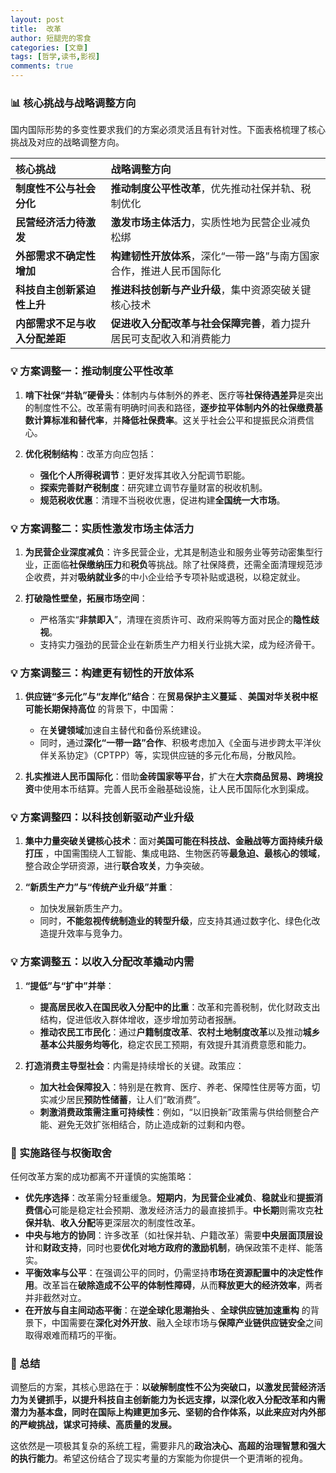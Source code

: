 ```yaml
---
layout: post
title:  改革
author: 短腿兜的零食
categories: [文章]
tags: [哲学,读书,影视]
comments: true
---
```



### 📊 核心挑战与战略调整方向

国内国际形势的多变性要求我们的方案必须灵活且有针对性。下面表格梳理了核心挑战及对应的战略调整方向。


| 核心挑战                                       | 战略调整方向                                   |
| :--------------------------------------------- | :--------------------------------------------- |
| **制度性不公与社会分化**  | **推动制度公平性改革**，优先推动社保并轨、税制优化             |
| **民营经济活力待激发**                        | **激发市场主体活力**，实质性地为民营企业减负松绑             |
| **外部需求不确定性增加**      | **构建韧性开放体系**，深化“一带一路”与南方国家合作，推进人民币国际化 |
| **科技自主创新紧迫性上升**                      | **推进科技创新与产业升级**，集中资源突破关键核心技术           |
| **内部需求不足与收入分配差距**          | **促进收入分配改革与社会保障完善**，着力提升居民可支配收入和消费能力 |

### 💡 方案调整一：推动制度公平性改革

1.  **啃下社保“并轨”硬骨头**：体制内与体制外的养老、医疗等**社保待遇差异**是突出的制度性不公。改革需有明确时间表和路径，**逐步拉平体制内外的社保缴费基数计算标准和替代率**，并**降低社保费率**。这关乎社会公平和提振民众消费信心。

2.  **优化税制结构**：改革方向应包括：
    *   **强化个人所得税调节**：更好发挥其收入分配调节职能。
    *   **探索完善财产税制度**：研究建立调节存量财富的税收机制。
    *   **规范税收优惠**：清理不当税收优惠，促进构建**全国统一大市场**。

### 💡 方案调整二：实质性激发市场主体活力

1.  **为民营企业深度减负**：许多民营企业，尤其是制造业和服务业等劳动密集型行业，正面临**社保缴纳压力**和**税负**等挑战。除了社保降费，还需全面清理规范涉企收费，并对**吸纳就业多**的中小企业给予专项补贴或退税，以稳定就业。

2.  **打破隐性壁垒，拓展市场空间**：
    *   严格落实“**非禁即入**”，清理在资质许可、政府采购等方面对民企的**隐性歧视**。
    *   支持实力强劲的民营企业在新质生产力相关行业挑大梁，成为经济骨干。

### 💡 方案调整三：构建更有韧性的开放体系

1.  **供应链“多元化”与“友岸化”结合**：在**贸易保护主义蔓延** 、**美国对华关税中枢可能长期保持高位**  的背景下，中国需：
    *   在**关键领域**加速自主替代和备份系统建设。
    *   同时，通过**深化“一带一路”合作**、积极考虑加入《全面与进步跨太平洋伙伴关系协定》（CPTPP）等，实现供应链的多元化布局，分散风险。

2.  **扎实推进人民币国际化**：借助**金砖国家等平台**，扩大在**大宗商品贸易、跨境投资**中使用本币结算。完善人民币金融基础设施，让人民币国际化水到渠成。

### 💡 方案调整四：以科技创新驱动产业升级

1.  **集中力量突破关键核心技术**：面对**美国可能在科技战、金融战等方面持续升级打压** ，中国需围绕人工智能、集成电路、生物医药等**最急迫、最核心的领域**，整合政企学研资源，进行**联合攻关**，力争突破。

2.  **“新质生产力”与“传统产业升级”并重**：
    *   加快发展新质生产力。
    *   同时，**不能忽视传统制造业的转型升级**，应支持其通过数字化、绿色化改造提升效率与竞争力。

### 💡 方案调整五：以收入分配改革撬动内需

1.  **“提低”与“扩中”并举**：
    *   **提高居民收入在国民收入分配中的比重**：改革和完善税制，优化财政支出结构，促进低收入群体增收，逐步增加劳动者报酬。
    *   **推动农民工市民化**：通过**户籍制度改革**、**农村土地制度改革**以及推动**城乡基本公共服务均等化**，稳定农民工预期，有效提升其消费意愿和能力。

2.  **打造消费主导型社会**：内需是持续增长的关键。政策应：
    *   **加大社会保障投入**：特别是在教育、医疗、养老、保障性住房等方面，切实减少居民**预防性储蓄**，让人们“敢消费”。
    *   **刺激消费政策需注重可持续性**：例如，“以旧换新”政策需与供给侧整合产能、避免无效扩张相结合，防止造成新的过剩和内卷。

### 🧭 实施路径与权衡取舍

任何改革方案的成功都离不开谨慎的实施策略：

*   **优先序选择**：改革需分轻重缓急。**短期内**，**为民营企业减负**、**稳就业**和**提振消费信心**可能是稳定社会预期、激发经济活力的最直接抓手。**中长期**则需攻克**社保并轨**、**收入分配**等更深层次的制度性改革。
*   **中央与地方的协同**：许多改革（如社保并轨、户籍改革）需要**中央层面顶层设计**和**财政支持**，同时也要**优化对地方政府的激励机制**，确保政策不走样、能落实。
*   **平衡效率与公平**：在强调公平的同时，仍需坚持**市场在资源配置中的决定性作用**。改革旨在**破除造成不公平的体制性障碍**，从而**释放更大的经济效率**，两者并非截然对立。
*   **在开放与自主间动态平衡**：在**逆全球化思潮抬头** 、**全球供应链加速重构**  的背景下，中国需要在**深化对外开放**、融入全球市场与**保障产业链供应链安全**之间取得艰难而精巧的平衡。

### 💎 总结

调整后的方案，其核心思路在于：**以破解制度性不公为突破口，以激发民营经济活力为关键抓手，以提升科技自主创新能力为长远支撑，以深化收入分配改革和内需潜力为基本盘，同时在国际上构建更加多元、坚韧的合作体系，以此来应对内外部的严峻挑战，谋求可持续、高质量的发展。**

这依然是一项极其复杂的系统工程，需要非凡的**政治决心、高超的治理智慧和强大的执行能力**。希望这份结合了现实考量的方案能为你提供一个更清晰的视角。